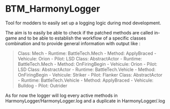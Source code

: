 # BTM_HarmonyLogger
Tool for modders to easily set up a logging logic during mod development.

The aim is to easily be able to check if the patched methods are called in-game and to be able to establish the workflow of a specific classes combination and to provide general information with output like :

> Class: Mech - Runtime: BattleTech.Mech - Method: ApplyBraced - Vehicule: Orion - Pilot: LSD 
> Class: AbstractActor - Runtime: BattleTech.Mech - Method: OnFiringBegin - Vehicule: Orion - Pilot: LSD
> Class: AbstractActor - Runtime: BattleTech.Vehicle - Method: OnFiringBegin - Vehicule: Striker - Pilot: Flanker
> Class: AbstractActor - Runtime: BattleTech.Vehicle - Method: ApplyBraced - Vehicule: Bulldog - Pilot: Outrider

As for now the logger will log every active methods in HarmonyLogger/HarmonyLogger.log and a duplicate in HarmonyLogger/<ClassName>.log


